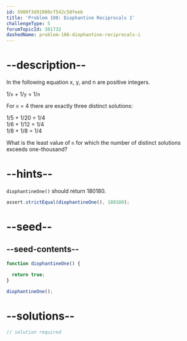 ```yaml
---
id: 5900f3d91000cf542c50feeb
title: 'Problem 108: Diophantine Reciprocals I'
challengeType: 5
forumTopicId: 301732
dashedName: problem-108-diophantine-reciprocals-i
---
```


# --description--

In the following equation x, y, and n are positive integers.

1/`x` + 1/`y` = 1/`n`

For `n` = 4 there are exactly three distinct solutions:

1/5 + 1/20 = 1/4  
1/6 + 1/12 = 1/4  
1/8 + 1/8 = 1/4

What is the least value of `n` for which the number of distinct solutions exceeds one-thousand?

# --hints--

`diophantineOne()` should return 180180.

```js
assert.strictEqual(diophantineOne(), 180180);
```

# --seed--

## --seed-contents--

```js
function diophantineOne() {

  return true;
}

diophantineOne();
```

# --solutions--

```js
// solution required
```